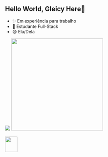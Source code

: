 ## Hello World, Gleicy Here👋

- ✨ Em experiência para trabalho
- 📗 Estudante Full-Stack
- 😄 Ela/Dela

<div>

<img src="https://github-readme-stats.vercel.app/api?username=gkwitch&show_icons=true&theme=radical"/>
<img src="https://github-readme-stats.vercel.app/api/top-langs/?username=gkwitch&layout=compact&theme=radical" height="300px"/>

</div>

<div style="display: inline_block"><br>
<img aling="center" width="40px" height="50px" src="https://cdn-icons-png.flaticon.com/512/174/174854.png"/>
</div>
